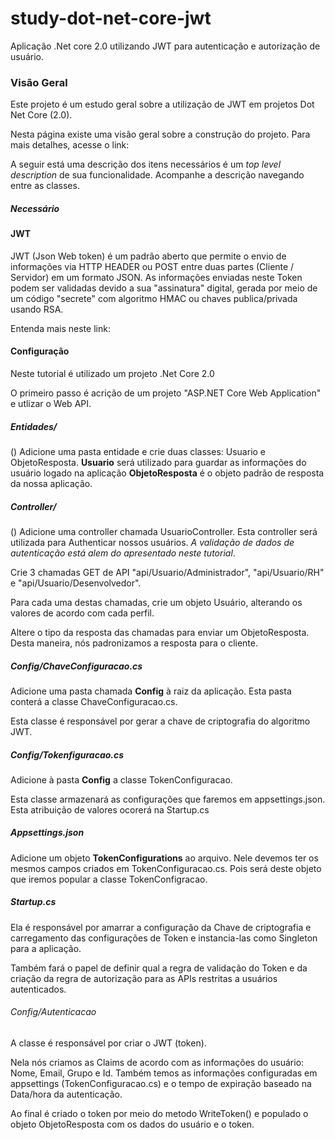 # study-dot-net-core-jwt
Aplicação .Net core 2.0 utilizando JWT para autenticação e autorização de usuário.

### Visão Geral

Este projeto é um estudo geral sobre a utilização de JWT em projetos Dot Net Core (2.0).

Nesta página existe uma visão geral sobre a construção do projeto. Para mais detalhes, acesse o link: 

A seguir está uma descrição dos itens necessários é um *top level description* de sua funcionalidade. Acompanhe a descrição navegando entre as classes. 

 ##### Necessário


#### JWT 

JWT (Json Web token) é um padrão aberto que permite o envio de informações via HTTP HEADER ou POST entre duas partes (Cliente / Servidor) em um formato JSON.
As informações enviadas neste Token podem ser validadas devido a sua "assinatura" digital, gerada por meio de um código "secrete" com algoritmo HMAC ou chaves publica/privada usando RSA.

Entenda mais neste link: 


#### Configuração

 Neste tutorial é utilizado um projeto .Net Core 2.0

 O primeiro passo é acrição de um projeto "ASP.NET Core Web Application" e utlizar o Web API.

 ##### Entidades/
 ()
 Adicione uma pasta entidade e crie duas classes: Usuario e ObjetoResposta. 
 **Usuario** será utilizado para guardar as informações do usuário logado na aplicação
 **ObjetoResposta** é o objeto padrão de resposta da nossa aplicação.

 ##### Controller/
 ()
 Adicione uma controller chamada UsuarioController. 
 Esta controller será utilizada para Authenticar nossos usuários. *A validação de dados de autenticação está alem do apresentado neste tutorial*.

 Crie 3 chamadas GET de API "api/Usuario/Administrador", "api/Usuario/RH" e "api/Usuario/Desenvolvedor".

 Para cada uma destas chamadas, crie um objeto Usuário, alterando os valores de acordo com cada perfil. 

 Altere o tipo da resposta das chamadas para enviar um ObjetoResposta. Desta maneira, nós padronizamos a resposta para o cliente.

 ##### Config/ChaveConfiguracao.cs

 Adicione uma pasta chamada **Config** à raiz da aplicação. 
 Esta pasta conterá a classe ChaveConfiguracao.cs.

 Esta classe é responsável por gerar a chave de criptografia do algoritmo JWT.

 ##### Config/Tokenfiguracao.cs

 Adicione à pasta **Config** a classe TokenConfiguracao.

 Esta classe armazenará as configurações que faremos em appsettings.json. Esta atribuição de valores ocorerá na Startup.cs


 ##### Appsettings.json

 Adicione um objeto **TokenConfigurations** ao arquivo. Nele devemos ter os mesmos campos criados em TokenConfiguracao.cs.
 Pois será deste objeto que iremos  popular a classe TokenConfigracao.

 ##### Startup.cs

Ela é responsável por amarrar a configuração da Chave de criptografia e carregamento das configurações de Token e instancia-las como Singleton para a aplicação.

Também fará o papel de definir qual a regra de validação do Token e da criação da regra de autorização para as APIs restritas a usuários autenticados.


 ###### Config/Autenticacao

 A classe é responsável por criar o JWT (token).

 Nela nós criamos as Claims de acordo com as informações do usuário: Nome, Email, Grupo e Id.  Também temos as informações configuradas em appsettings (TokenConfiguracao.cs) e o tempo de expiração baseado na Data/hora da autenticação.

 Ao final é criado o token por meio do metodo WriteToken() e populado o objeto ObjetoResposta com os dados do usuário e o token.
 








